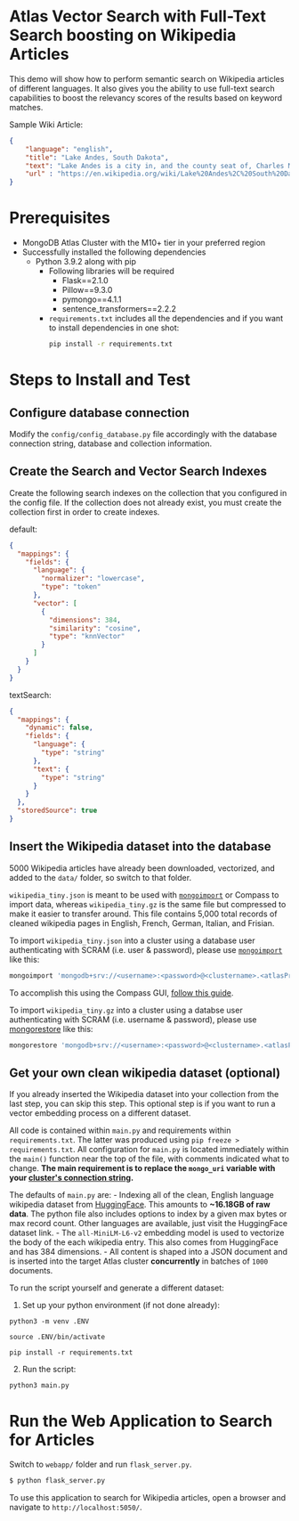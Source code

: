 # Atlas Vector Search with Full-Text Search boosting on Wikipedia Articles
This demo will show how to perform semantic search on Wikipedia articles of different languages. It also gives you the ability to use full-text search capabilities to boost the relevancy scores of the results based on keyword matches.

Sample Wiki Article:
```json
{
    "language": "english",
    "title": "Lake Andes, South Dakota",
    "text": "Lake Andes is a city in, and the county seat of, Charles Mix County, South Dakota, United States. The population was 710 at the 2020 census...",
    "url" : "https://en.wikipedia.org/wiki/Lake%20Andes%2C%20South%20Dakota"
}
```

# Prerequisites

- MongoDB Atlas Cluster with the M10+ tier in your preferred region
- Successfully installed the following dependencies
  - Python 3.9.2 along with pip
    - Following libraries will be required
      - Flask==2.1.0
      - Pillow==9.3.0
      - pymongo==4.1.1
      - sentence_transformers==2.2.2
    - `requirements.txt` includes all the dependencies and if you want to install dependencies in one shot:
      ```bash
      pip install -r requirements.txt
      ```


# Steps to Install and Test

## Configure database connection 

Modify the `config/config_database.py` file accordingly with the database connection string, database and collection information. 

## Create the Search and Vector Search Indexes

Create the following search indexes on the collection that you configured in the config file. If the collection does not already exist, you must create the collection first in order to create indexes.

default:
```json
{
  "mappings": {
    "fields": {
      "language": {
        "normalizer": "lowercase",
        "type": "token"
      },
      "vector": [
        {
          "dimensions": 384,
          "similarity": "cosine",
          "type": "knnVector"
        }
      ]
    }
  }
}
```

textSearch:
```json
{
  "mappings": {
    "dynamic": false,
    "fields": {
      "language": {
        "type": "string"
      },
      "text": {
        "type": "string"
      }
    }
  },
  "storedSource": true
}
```

## Insert the Wikipedia dataset into the database

5000 Wikipedia articles have already been downloaded, vectorized, and added to the `data/` folder, so switch to that folder.

`wikipedia_tiny.json` is meant to be used with [`mongoimport`](https://www.mongodb.com/docs/database-tools/mongoimport/) or Compass to import data, whereas `wikipedia_tiny.gz` is the same file but compressed to make it easier to transfer around. This file contains 5,000 total records of cleaned wikipedia pages in English, French, German, Italian, and Frisian. 

To import `wikipedia_tiny.json` into a cluster using a database user authenticating with SCRAM (i.e. user & password), please use [`mongoimport`](https://www.mongodb.com/docs/database-tools/mongoimport/) like this:
```bash
mongoimport 'mongodb+srv://<username>:<password>@<clustername>.<atlasProjectHash>.mongodb.net/' --file='wikipedia_tiny.json'
```
To accomplish this using the Compass GUI, [follow this guide](https://www.mongodb.com/docs/compass/current/import-export/#import-data-into-a-collection).

To import `wikipedia_tiny.gz` into a cluster using a databse user authenticating with SCRAM (i.e. username & password), please use [mongorestore](https://www.mongodb.com/docs/database-tools/mongorestore/) like this:
```bash
mongorestore 'mongodb+srv://<username>:<password>@<clustername>.<atlasProjectHash>.mongodb.net' --archive='wikipedia_tiny.gz' --gzip
```

## Get your own clean wikipedia dataset (optional)

 If you already inserted the Wikipedia dataset into your collection from the last step, you can skip this step. This optional step is if you want to run a vector embedding process on a different dataset.

 All code is contained within `main.py` and requirements within `requirements.txt`. The latter was produced using `pip freeze > requirements.txt`. All configuration for `main.py` is located immediately within the `main()` function near the top of the file, with comments indicated what to change. **The main requirement is to replace the `mongo_uri` variable with your [cluster's connection string](https://www.mongodb.com/docs/guides/atlas/connection-string/).**

The defaults of `main.py` are:
    - Indexing all of the clean, English language wikipedia dataset from [HuggingFace](https://huggingface.co/datasets/wikipedia). This amounts to **~16.18GB of raw data**. The python file also includes options to index by a given max bytes or max record count. Other languages are available, just visit the HuggingFace dataset link.
    - The `all-MiniLM-L6-v2` embedding model is used to vectorize the body of the each wikipedia entry. This also comes from HuggingFace and has 384 dimensions. 
    - All content is shaped into a JSON document and is inserted into the target Atlas cluster **concurrently** in batches of `1000` documents.

To run the script yourself and generate a different dataset: 

1. Set up your python environment (if not done already):

```
python3 -m venv .ENV
```

```
source .ENV/bin/activate
```

```
pip install -r requirements.txt
```

2. Run the script:
```
python3 main.py
```

# Run the Web Application to Search for Articles

Switch to `webapp/` folder and run `flask_server.py`.

```bash
$ python flask_server.py
```

To use this application to search for Wikipedia articles, open a browser and navigate to `http://localhost:5050/`.

